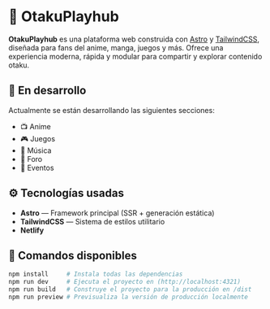 # 🌌 OtakuPlayhub

**OtakuPlayhub** es una plataforma web construida con [Astro](https://astro.build/) y [TailwindCSS](https://tailwindcss.com/), diseñada para fans del anime, manga, juegos y más. Ofrece una experiencia moderna, rápida y modular para compartir y explorar contenido otaku.

## 🚧 En desarrollo

Actualmente se están desarrollando las siguientes secciones:

- 📺 Anime
- 🎮 Juegos
- 🎵 Música
- 💬 Foro
- 📅 Eventos

## ⚙️ Tecnologías usadas

- **Astro** — Framework principal (SSR + generación estática)
- **TailwindCSS** — Sistema de estilos utilitario
- **Netlify** 

## 🚀 Comandos disponibles

```bash
npm install     # Instala todas las dependencias
npm run dev     # Ejecuta el proyecto en (http://localhost:4321)
npm run build   # Construye el proyecto para la producción en /dist
npm run preview # Previsualiza la versión de producción localmente
